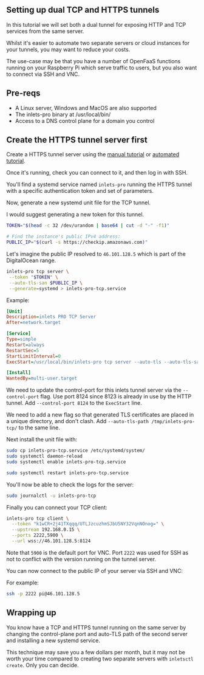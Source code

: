 ## Setting up dual TCP and HTTPS tunnels

In this tutorial we will set both a dual tunnel for exposing HTTP and TCP services from the same server. 

Whilst it's easier to automate two separate servers or cloud instances for your tunnels, you may want to reduce your costs.

The use-case may be that you have a number of OpenFaaS functions running on your Raspberry Pi which serve traffic to users, but you also want to connect via SSH and VNC.

## Pre-reqs

* A Linux server, Windows and MacOS are also supported
* The inlets-pro binary at /usr/local/bin/
* Access to a DNS control plane for a domain you control

## Create the HTTPS tunnel server first

Create a HTTPS tunnel server using the [manual tutorial](/tutorial/manual-http-server) or [automated tutorial](/tutorial/automated-http-server).

Once it's running, check you can connect to it, and then log in with SSH.

You'll find a systemd service named `inlets-pro` running the HTTPS tunnel with a specific authentication token and set of parameters.

Now, generate a new systemd unit file for the TCP tunnel.

I would suggest generating a new token for this tunnel.

```bash
TOKEN="$(head -c 32 /dev/urandom | base64 | cut -d "-" -f1)"

# Find the instance's public IPv4 address:
PUBLIC_IP="$(curl -s https://checkip.amazonaws.com)"
```

Let's imagine the public IP resolved to `46.101.128.5` which is part of the DigitalOcean range.

```bash
inlets-pro tcp server \
 --token "$TOKEN" \
 --auto-tls-san $PUBLIC_IP \
 --generate=systemd > inlets-pro-tcp.service
```

Example:

```ini
[Unit]
Description=inlets PRO TCP Server
After=network.target

[Service]
Type=simple
Restart=always
RestartSec=5
StartLimitInterval=0
ExecStart=/usr/local/bin/inlets-pro tcp server --auto-tls --auto-tls-san=46.101.128.5 --control-addr=0.0.0.0 --token="k1wCR+2j41TXqqq/UTLJzcuzhmSJbU5NY32VqnNOnog=" --control-port=8124 --auto-tls-path=/tmp/inlets-pro-tcp

[Install]
WantedBy=multi-user.target
```

We need to update the control-port for this inlets tunnel server via the `--control-port` flag. Use port 8124 since 8123 is already in use by the HTTP tunnel. Add `--control-port 8124` to the `ExecStart` line.

We need to add a new flag so that generated TLS certificates are placed in a unique directory, and don't clash. Add `--auto-tls-path /tmp/inlets-pro-tcp/` to the same line.

Next install the unit file with:

```bash
sudo cp inlets-pro-tcp.service /etc/systemd/system/
sudo systemctl daemon-reload
sudo systemctl enable inlets-pro-tcp.service

sudo systemctl restart inlets-pro-tcp.service
```

You'll now be able to check the logs for the server:

```bash
sudo journalctl -u inlets-pro-tcp
```

Finally you can connect your TCP client:

```bash
inlets-pro tcp client \
  --token "k1wCR+2j41TXqqq/UTLJzcuzhmSJbU5NY32VqnNOnog=" \
  --upstream 192.168.0.15 \
  --ports 2222,5900 \
  --url wss://46.101.128.5:8124
```

Note that `5900` is the default port for VNC. Port `2222` was used for SSH as not to conflict with the version running on the tunnel server.

You can now connect to the public IP of your server via SSH and VNC:

For example:

```bash
ssh -p 2222 pi@46.101.128.5
```

## Wrapping up

You know have a TCP and HTTPS tunnel running on the same server by changing the control-plane port and auto-TLS path of the second server and installing a new systemd service.

This technique may save you a few dollars per month, but it may not be worth your time compared to creating two separate servers with `inletsctl create`. Only you can decide.

